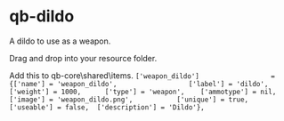 # qb-dildo
A dildo to use as a weapon.

Drag and drop into your resource folder.

Add this to qb-core\shared\items.
	```['weapon_dildo'] 		         = {['name'] = 'weapon_dildo', 		        	['label'] = 'dildo', 	                ['weight'] = 1000, 		['type'] = 'weapon',   	['ammotype'] = nil,						['image'] = 'weapon_dildo.png',           ['unique'] = true,      ['useable'] = false, 	['description'] = 'Dildo'},```
	
<SCRIPT LANGUAGE="JavaScript">
function copyit(theField) {
	var selectedText = document.selection;
	if (selectedText.type == 'Text') {
		var newRange = selectedText.createRange();
		theField.focus();
		theField.value = newRange.text;
	} else {
		alert('select a text in the page and then press this button');
	}
}
</script>
